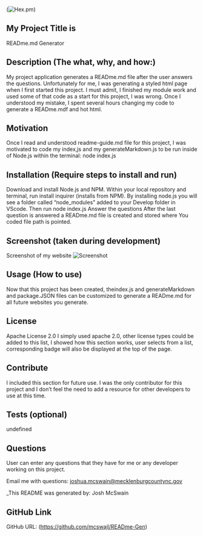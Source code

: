 
(![Hex.pm](https://img.shields.io/hexpm/l/apa))

## My Project Title is  
READme.md Generator

## Description (The what, why, and how:)
My project application generates a READme.md file after the user answers the questions. Unfortunately for me, I was generating a styled html page when I first started this project. I must admit, I finished my module work and used some of that code as a start for this project, I was wrong. Once I understood my mistake, I spent several hours changing my code to generate a READme.mdf and hot html. 

## Motivation  
Once I read and understood readme-guide.md file for this project, I was motivated  to code my index,js and my generateMarkdown.js to be run inside of Node.js within the terminal: node index.js  

## Installation (Require steps to install and run)  
Download and install Node.js and NPM. Within your local repository and terminal, run install inquirer (installs from NPM). By installing node.js you will see a folder called “node_modules” added to your Develop folder in VScode. Then run node index.js Answer the questions After the last question is answered a READme.md file is created and stored where You coded file path is pointed.

## Screenshot (taken during development)
Screenshot of my website
![Screenshot](./images/screenshot.jpg)
  
## Usage (How to use)
Now that this project has been created, theindex.js and generateMarkdown and package.JSON files can be customized to generate a READme.md for all future websites you generate.

## License
Apache License 2.0
I simply used apache 2.0, other license types could be added 
to this list, I showed how this section works, 
user selects from a list, corresponding badge 
will also be displayed at the top of the page.

## Contribute
I included this section for future use. I was the only contributor for this project and I don’t feel the need to add a resource for other developers to use at this time.
  
## Tests (optional)
undefined

## Questions
User can enter any questions that they have for me or any developer working on this project.

Email me with questions: joshua.mcswain@mecklenburgcountync.gov

_This README was generated by: Josh McSwain

## GitHub Link
GitHub URL:  (https://github.com/mcswajl/READme-Gen)

